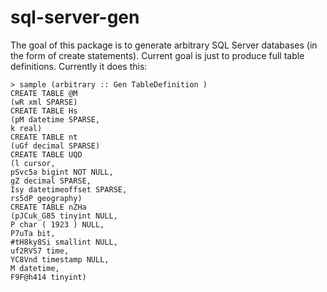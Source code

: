 # sql-server-gen

The goal of this package is to generate arbitrary SQL Server databases (in the form of create statements).  Current goal is just to produce full table definitions.  Currently it does this:

    > sample (arbitrary :: Gen TableDefinition )
    CREATE TABLE @M
    (wR xml SPARSE)
    CREATE TABLE Hs
    (pM datetime SPARSE,
    k real)
    CREATE TABLE nt
    (uGf decimal SPARSE)
    CREATE TABLE UQD
    (l cursor,
    pSvc5a bigint NOT NULL,
    gZ decimal SPARSE,
    Isy datetimeoffset SPARSE,
    rs5dP geography)
    CREATE TABLE nZHa
    (pJCuk_G85 tinyint NULL,
    P char ( 1923 ) NULL,
    P7uTa bit,
    #tH8ky8Si smallint NULL,
    uf2RVS7 time,
    YC8Vnd timestamp NULL,
    M datetime,
    F9F@h414 tinyint)
